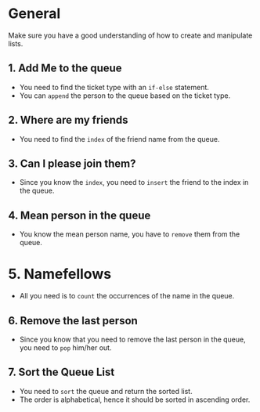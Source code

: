 # General

Make sure you have a good understanding of how to create and manipulate lists.

## 1. Add Me to the queue

- You need to find the ticket type with an `if-else` statement.
- You can `append` the person to the queue based on the ticket type.

## 2. Where are my friends

- You need to find the `index` of the friend name from the queue.

## 3. Can I please join them?

- Since you know the `index`, you need to `insert` the friend to the index in the queue.

## 4. Mean person in the queue

- You know the mean person name, you have to `remove` them from the queue.

# 5. Namefellows

- All you need is to `count` the occurrences of the name in the queue.

## 6. Remove the last person

- Since you know that you need to remove the last person in the queue, you need to `pop` him/her out.

## 7. Sort the Queue List

- You need to `sort` the queue and return the sorted list.
- The order is alphabetical, hence it should be sorted in ascending order.
